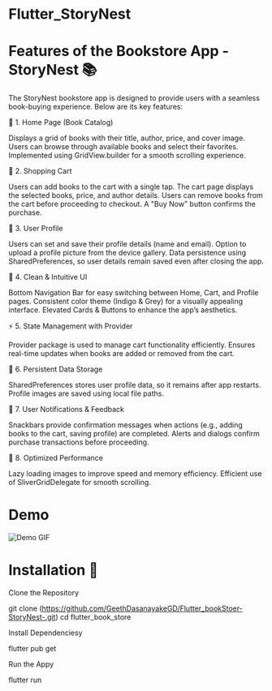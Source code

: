 # Flutter_StoryNest


# Features of the Bookstore App - StoryNest 📚

The StoryNest bookstore app is designed to provide users with a seamless book-buying experience. Below are its key features:

🌟 1. Home Page (Book Catalog)

Displays a grid of books with their title, author, price, and cover image.
Users can browse through available books and select their favorites.
Implemented using GridView.builder for a smooth scrolling experience.

🛒 2. Shopping Cart

Users can add books to the cart with a single tap.
The cart page displays the selected books, price, and author details.
Users can remove books from the cart before proceeding to checkout.
A "Buy Now" button confirms the purchase.

👤 3. User Profile

Users can set and save their profile details (name and email).
Option to upload a profile picture from the device gallery.
Data persistence using SharedPreferences, so user details remain saved even after closing the app.

🎨 4. Clean & Intuitive UI

Bottom Navigation Bar for easy switching between Home, Cart, and Profile pages.
Consistent color theme (Indigo & Grey) for a visually appealing interface.
Elevated Cards & Buttons to enhance the app’s aesthetics.

⚡ 5. State Management with Provider

Provider package is used to manage cart functionality efficiently.
Ensures real-time updates when books are added or removed from the cart.

💾 6. Persistent Data Storage

SharedPreferences stores user profile data, so it remains after app restarts.
Profile images are saved using local file paths.

🔔 7. User Notifications & Feedback

Snackbars provide confirmation messages when actions (e.g., adding books to the cart, saving profile) are completed.
Alerts and dialogs confirm purchase transactions before proceeding.

🚀 8. Optimized Performance

Lazy loading images to improve speed and memory efficiency.
Efficient use of SliverGridDelegate for smooth scrolling.

# Demo

![Demo GIF](https://github.com/GeethDasanayakeGD/Flutter_bookStoer-StoryNest-/blob/main/Demo.gif)

# Installation 🚀

Clone the Repository

git clone (https://github.com/GeethDasanayakeGD/Flutter_bookStoer-StoryNest-.git)
cd flutter_book_store

Install Dependenciesy

flutter pub get

Run the Appy

flutter run

 
